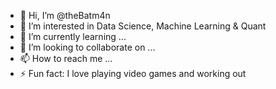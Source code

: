 - 👋 Hi, I’m @theBatm4n
- 👀 I’m interested in Data Science, Machine Learning & Quant
- 🌱 I’m currently learning ...
- 💞️ I’m looking to collaborate on ...
- 📫 How to reach me ...
- ⚡ Fun fact: I love playing video games and working out 

<!---
theBatm4n/theBatm4n is a ✨ special ✨ repository because its `README.md` (this file) appears on your GitHub profile.
You can click the Preview link to take a look at your changes.
--->
